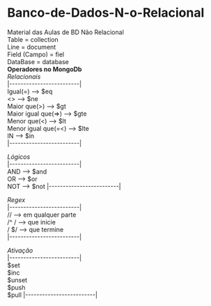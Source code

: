 # Banco-de-Dados-N-o-Relacional
Material das Aulas de BD Não Relacional  
Table = collection  
Line = document  
Field (Campo) = fiel  
DataBase = database  
**Operadores no MongoDb**  
*Relacionais*  
|-------------------------|  
Igual(=) --> $eq  
<> --> $ne  
Maior que(>) --> $gt  
Maior igual que(=>) --> $gte  
Menor que(<) --> $lt  
Menor igual que(=<) --> $lte  
IN --> $in  
|-------------------------|  
  
*Lógicos*  
|-------------------------|  
AND --> $and  
OR --> $or  
NOT --> $not
|-------------------------|  
  
*Regex*  
|-------------------------|  
// --> em qualquer parte  
/^ / --> que inicie  
/ $/ --> que termine  
|-------------------------|  
  
*Ativação*  
|-------------------------|  
$set  
$inc  
$unset  
$push  
$pull
|-------------------------|  
